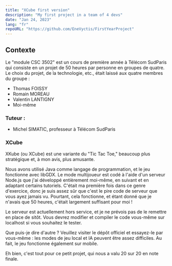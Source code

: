 ```yaml
---
title: "XCube first version"
description: "My first project in a team of 4 devs"
date: "Jan 24, 2023"
lang: "fr"
repoURL: "https://github.com/EneVyctis/FirstYearProject"
---
```


## Contexte

Le "module CSC 3502" est un cours de première année à Télécom SudParis qui consiste en un projet de 50 heures par personne en groupes de quatre. Le choix du projet, de la technologie, etc., était laissé aux quatre membres du groupe :

- Thomas FOISSY
- Romain MOREAU
- Valentin LANTIGNY
- Moi-même

### Tuteur :

- Michel SIMATIC, professeur à Télécom SudParis

### XCube

XKube (ou XCube) est une variante du "Tic Tac Toe," beaucoup plus stratégique et, à mon avis, plus amusante.

Nous avons utilisé Java comme langage de programmation, et le jeu fonctionne avec libGDX. Le mode multijoueur est codé à l'aide d'un serveur Node.js que j'ai développé entièrement moi-même, en suivant et en adaptant certains tutoriels. C'était ma première fois dans ce genre d'exercice, donc je suis assez sûr que c'est le pire code de serveur que vous ayez jamais vu. Pourtant, cela fonctionne, et étant donné que je n'avais que 50 heures, c'était largement suffisant pour moi !

Le serveur est actuellement hors service, et je ne prévois pas de le remettre en place de sitôt. Vous devrez modifier et compiler le code vous-même sur localhost si vous souhaitez le tester.

Que puis-je dire d'autre ? Veuillez visiter le dépôt officiel et essayez-le par vous-même : les modes de jeu local et IA peuvent être assez difficiles. Au fait, le jeu fonctionne également sur mobile.

Eh bien, c'est tout pour ce petit projet, qui nous a valu 20 sur 20 en note finale.